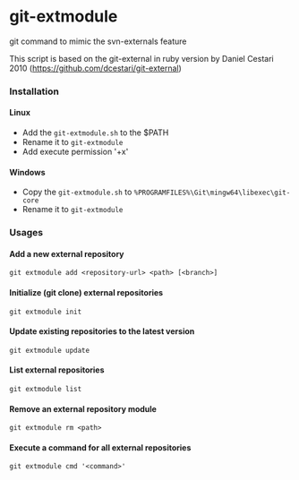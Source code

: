 # git-extmodule
git command to mimic the svn-externals feature

This script is based on the git-external in ruby version by Daniel Cestari 2010
(https://github.com/dcestari/git-external)

### Installation
#### Linux
- Add the `git-extmodule.sh` to the $PATH
- Rename it to `git-extmodule`
- Add execute permission '+x'

#### Windows
- Copy the `git-extmodule.sh` to `%PROGRAMFILES%\Git\mingw64\libexec\git-core`
- Rename it to `git-extmodule`

### Usages

#### Add a new external repository

```
git extmodule add <repository-url> <path> [<branch>]
```
#### Initialize (git clone) external repositories
```
git extmodule init
```

#### Update existing repositories to the latest version

```
git extmodule update
```

#### List external repositories

```
git extmodule list
```

#### Remove an external repository module
```
git extmodule rm <path>
```

#### Execute a command for all external repositories
```
git extmodule cmd '<command>'
```

